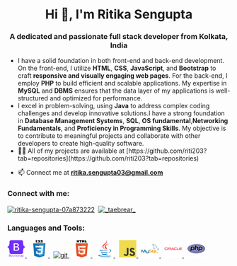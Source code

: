 

<h1 align="center">Hi 👋, I'm Ritika Sengupta</h1>
<h3 align="center">A dedicated and passionate full stack developer from Kolkata, India</h3>

<ul>
<li>
I have a solid foundation in both front-end and back-end development. On the front-end, I utilize <b>HTML</b>, <b>CSS</b>, <b>JavaScript</b>, and <b>Bootstrap</b> to craft <b>responsive and visually engaging web pages</b>. For the back-end, I employ <b>PHP</b> to build efficient and scalable applications. My expertise in <b>MySQL</b> and <b>DBMS</b> ensures that the data layer of my applications is well-structured and optimized for performance.

<li> I excel in problem-solving, using <b>Java</b> to address complex coding challenges and develop innovative solutions.I have a strong foundation in <b>Database Management Systems</b>, <b>SQL</b>, <b>OS fundamental</b>,<b>Networking Fundamentals</b>, and <b>Proficiency in Programming Skills</b>. My objective is to contribute to meaningful projects and collaborate with other developers to create high-quality software.</li>


<li> 👨‍💻 All of my projects are available at [https://github.com/riti203?tab=repositories](https://github.com/riti203?tab=repositories)</li></ul>

- 📫 Connect me at **ritika.sengupta03@gmail.com**

<h3 align="left">Connect with me:</h3>
<p align="left">
<a href="https://linkedin.com/in/ritika-sengupta-07a873222" target="blank"><img align="center" src="https://raw.githubusercontent.com/rahuldkjain/github-profile-readme-generator/master/src/images/icons/Social/linked-in-alt.svg" alt="ritika-sengupta-07a873222" height="30" width="40" /></a>&nbsp;
<a href="https://instagram.com/_taebrear_" target="blank"><img align="center" src="https://raw.githubusercontent.com/rahuldkjain/github-profile-readme-generator/master/src/images/icons/Social/instagram.svg" alt="_taebrear_" height="30" width="40" /></a>
</p>

<h3 align="left">Languages and Tools:</h3>
<p align="left">  <a href="https://getbootstrap.com" target="_blank" rel="noreferrer"> <img src="https://raw.githubusercontent.com/devicons/devicon/master/icons/bootstrap/bootstrap-plain-wordmark.svg" alt="bootstrap" width="40" height="40"/> </a>&nbsp; <a href="https://www.w3schools.com/css/" target="_blank" rel="noreferrer"> <img src="https://raw.githubusercontent.com/devicons/devicon/master/icons/css3/css3-original-wordmark.svg" alt="css3" width="40" height="40"/> </a>&nbsp; <a href="https://git-scm.com/" target="_blank" rel="noreferrer"> <img src="https://www.vectorlogo.zone/logos/git-scm/git-scm-icon.svg" alt="git" width="40" height="40"/> </a>&nbsp; <a href="https://www.w3.org/html/" target="_blank" rel="noreferrer"> <img src="https://raw.githubusercontent.com/devicons/devicon/master/icons/html5/html5-original-wordmark.svg" alt="html5" width="40" height="40"/> </a>&nbsp; <a href="https://www.java.com" target="_blank" rel="noreferrer"> <img src="https://raw.githubusercontent.com/devicons/devicon/master/icons/java/java-original.svg" alt="java" width="40" height="40"/> </a>&nbsp; <a href="https://developer.mozilla.org/en-US/docs/Web/JavaScript" target="_blank" rel="noreferrer"> <img src="https://raw.githubusercontent.com/devicons/devicon/master/icons/javascript/javascript-original.svg" alt="javascript" width="40" height="40"/> </a>&nbsp; <a href="https://www.mysql.com/" target="_blank" rel="noreferrer"> <img src="https://raw.githubusercontent.com/devicons/devicon/master/icons/mysql/mysql-original-wordmark.svg" alt="mysql" width="40" height="40"/> </a>&nbsp; <a href="https://www.oracle.com/" target="_blank" rel="noreferrer"> <img src="https://raw.githubusercontent.com/devicons/devicon/master/icons/oracle/oracle-original.svg" alt="oracle" width="40" height="40"/> </a>&nbsp; <a href="https://www.php.net" target="_blank" rel="noreferrer"> <img src="https://raw.githubusercontent.com/devicons/devicon/master/icons/php/php-original.svg" alt="php" width="40" height="40"/> </a>   </p>
